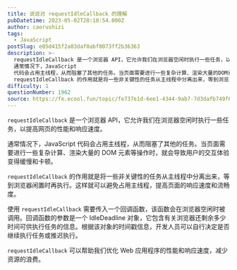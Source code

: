 ```yaml
---
title: 说说对 requestIdleCallback 的理解
pubDatetime: 2023-05-02T20:10:54.000Z
author: caorushizi
tags:
  - JavaScript
postSlug: e05d415f2a03daf0abf8073ff2b36363
description: >-
  requestIdleCallback 是一个浏览器 API，它允许我们在浏览器空闲时执行一些任务，以提高网页的性能和响应速度。
  通常情况下，JavaScript
  代码会占用主线程，从而阻塞了其他的任务。当页面需要进行一些复杂计算、渲染大量的DOM元素等操作时，就会导致用户的交互体验变得缓慢和卡顿。
  requestIdleCallback 的作用就是将一些非关键性的任务从主线程中分离出来，等到浏览
difficulty: 1
questionNumber: 1962
source: https://fe.ecool.fun/topic/fe737e1d-6ee1-4344-9ab7-7d3dafb749f6
---
```


`requestIdleCallback` 是一个浏览器 API，它允许我们在浏览器空闲时执行一些任务，以提高网页的性能和响应速度。

通常情况下，JavaScript 代码会占用主线程，从而阻塞了其他的任务。当页面需要进行一些复杂计算、渲染大量的 DOM 元素等操作时，就会导致用户的交互体验变得缓慢和卡顿。

`requestIdleCallback` 的作用就是将一些非关键性的任务从主线程中分离出来，等到浏览器闲置时再执行。这样就可以避免占用主线程，提高页面的响应速度和流畅度。

使用 `requestIdleCallback` 需要传入一个回调函数，该函数会在浏览器空闲时被调用。回调函数的参数是一个 IdleDeadline 对象，它包含有关浏览器还剩余多少时间可供执行任务的信息。根据该对象的时间戳信息，开发人员可以自行决定是否继续执行任务或推迟执行。

`requestIdleCallback` 可以帮助我们优化 Web 应用程序的性能和响应速度，减少资源的浪费。

